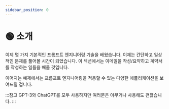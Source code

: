 ```yaml
---
sidebar_position: 0
---
```


# 🟢 소개

이제 몇 가지 기본적인 프롬프트 엔지니어링 기술을 배웠습니다. 이제는 간단하고 일상적인 문제를 풀어볼 시간이 되었습니다. 이 섹션에서는 이메일을 작성/요약하고 계약서를 작성하는 일들을 배울 것입니다. 

이어지는 예제에서는 프롬프트 엔지니어링을 적용할 수 있는 다양한 애플리케이션을 보여드릴 겁니다.

:::참고
GPT-3와 ChatGPT를 모두 사용하지만 여러분은 아무거나 사용해도 괜찮습니다.
:::